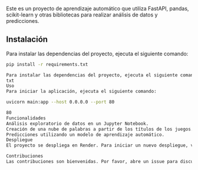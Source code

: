 
Este es un proyecto de aprendizaje automático que utiliza FastAPI, pandas, scikit-learn y otras bibliotecas para realizar análisis de datos y predicciones.

## Instalación

Para instalar las dependencias del proyecto, ejecuta el siguiente comando:

```bash
pip install -r requirements.txt

Para instalar las dependencias del proyecto, ejecuta el siguiente comando:
txt
Uso
Para iniciar la aplicación, ejecuta el siguiente comando:

uvicorn main:app --host 0.0.0.0 --port 80

80
Funcionalidades
Análisis exploratorio de datos en un Jupyter Notebook.
Creación de una nube de palabras a partir de los títulos de los juegos.
Predicciones utilizando un modelo de aprendizaje automático.
Despliegue
El proyecto se despliega en Render. Para iniciar un nuevo despliegue, ve al panel de control de Render y haz clic en "Redeploy".

Contribuciones
Las contribuciones son bienvenidas. Por favor, abre un issue para discutir lo que te gustaría cambiar.
